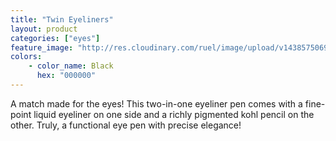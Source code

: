 ```yaml
---
title: "Twin Eyeliners"
layout: product
categories: ["eyes"]
feature_image: "http://res.cloudinary.com/ruel/image/upload/v1438575069/fs/no-image.jpg"
colors:
    - color_name: Black
      hex: "000000"
---
```

A match made for the eyes! This two-in-one eyeliner pen comes with a fine-point liquid eyeliner on one side and a richly pigmented kohl pencil on the other. Truly, a functional eye pen with precise elegance!